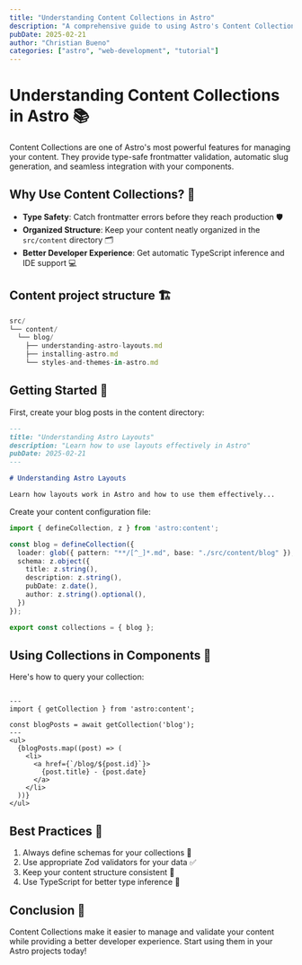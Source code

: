 ```yaml
---
title: "Understanding Content Collections in Astro"
description: "A comprehensive guide to using Astro's Content Collections API for better content management"
pubDate: 2025-02-21
author: "Christian Bueno"
categories: ["astro", "web-development", "tutorial"]
---
```


# Understanding Content Collections in Astro 📚

Content Collections are one of Astro's most powerful features for managing your content. They provide type-safe frontmatter validation, automatic slug generation, and seamless integration with your components.

## Why Use Content Collections? 🤔

- **Type Safety**: Catch frontmatter errors before they reach production 🛡️
- **Organized Structure**: Keep your content neatly organized in the `src/content` directory 🗂️
- **Better Developer Experience**: Get automatic TypeScript inference and IDE support 💻

## Content project structure 🏗️

```typescript
src/
└── content/
  └── blog/
    ├── understanding-astro-layouts.md
    ├── installing-astro.md
    └── styles-and-themes-in-astro.md
```

## Getting Started 🚀

First, create your blog posts in the content directory:

```markdown:src/content/blog/understanding-astro-layouts.md
---
title: "Understanding Astro Layouts"
description: "Learn how to use layouts effectively in Astro"
pubDate: 2025-02-21
---

# Understanding Astro Layouts

Learn how layouts work in Astro and how to use them effectively...
```

Create your content configuration file:

```typescript:src/content.config.ts
import { defineCollection, z } from 'astro:content';

const blog = defineCollection({
  loader: glob({ pattern: "**/[^_]*.md", base: "./src/content/blog" }),
  schema: z.object({
    title: z.string(),
    description: z.string(),
    pubDate: z.date(),
    author: z.string().optional(),
  })
});

export const collections = { blog };
```

## Using Collections in Components 🧩

Here's how to query your collection:
```astro:src/pages/blog/[i].astro

---
import { getCollection } from 'astro:content';

const blogPosts = await getCollection('blog');
---
<ul>
  {blogPosts.map((post) => (
    <li>
      <a href={`/blog/${post.id}`}>
        {post.title} - {post.date}
      </a>
    </li>
  ))}
</ul>

```

## Best Practices 🏅

1. Always define schemas for your collections 📑
2. Use appropriate Zod validators for your data ✅
3. Keep your content structure consistent 📂
4. Use TypeScript for better type inference 📝

## Conclusion 🎉

Content Collections make it easier to manage and validate your content while providing a better developer experience. Start using them in your Astro projects today!